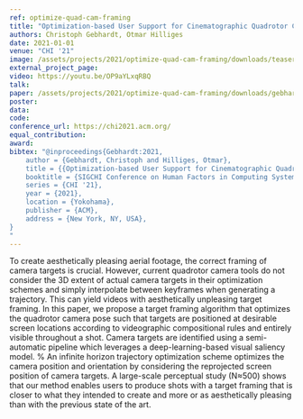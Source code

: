 ```yaml
---
ref: optimize-quad-cam-framing
title: "Optimization-based User Support for Cinematographic Quadrotor Camera Target Framing"
authors: Christoph Gebhardt, Otmar Hilliges
date: 2021-01-01
venue: "CHI '21"
image: /assets/projects/2021/optimize-quad-cam-framing/downloads/teaser.mp4
external_project_page: 
video: https://youtu.be/OP9aYLxqRBQ
talk: 
paper: /assets/projects/2021/optimize-quad-cam-framing/downloads/gebhardt2021.pdf
poster: 
data: 
code: 
conference_url: https://chi2021.acm.org/
equal_contribution: 
award: 
bibtex: "@inproceedings{Gebhardt:2021,
	author = {Gebhardt, Christoph and Hilliges, Otmar},
	title = {{Optimization-based User Support for Cinematographic Quadrotor Camera Target Framing}},
	booktitle = {SIGCHI Conference on Human Factors in Computing Systems},
	series = {CHI '21},
	year = {2021},
	location = {Yokohama},
	publisher = {ACM},
	address = {New York, NY, USA},
}
"
---
```

To create aesthetically pleasing aerial footage, the correct framing of camera targets is crucial.
			However, current quadrotor camera tools do not consider the 3D extent of actual camera targets in their optimization schemes and simply interpolate between keyframes when generating a trajectory.
			This can yield videos with aesthetically unpleasing target framing.
			In this paper, we propose a target framing algorithm that optimizes the quadrotor camera pose such that targets are positioned at desirable screen locations according to videographic compositional rules and entirely visible throughout a shot.
			Camera targets are identified using a semi-automatic pipeline which leverages a deep-learning-based visual saliency model.
			% An infinite horizon trajectory optimization scheme optimizes the camera position and orientation by considering the reprojected screen position of camera targets. 
			A large-scale perceptual study (N≈500) shows that our method enables users to produce shots with a target framing that is closer to what they intended to create and more or as aesthetically pleasing than with the previous state of the art.
